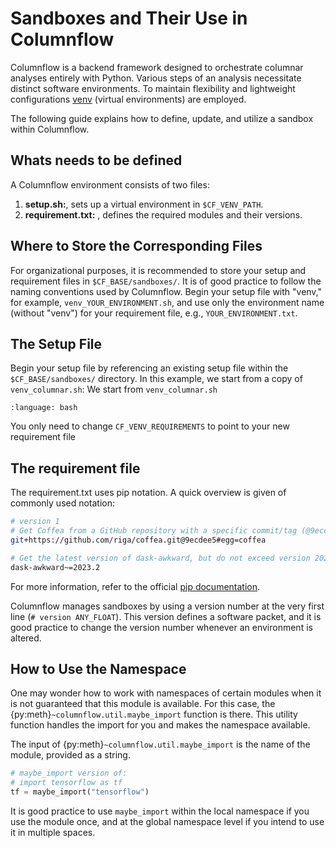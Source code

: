 
# Sandboxes and Their Use in Columnflow
Columnflow is a backend framework designed to orchestrate columnar analyses entirely with Python.
Various steps of an analysis necessitate distinct software environments.
To maintain flexibility and lightweight configurations [venv](https://docs.python.org/3/library/venv.html) (virtual environments) are employed.

The following guide explains how to define, update, and utilize a sandbox within Columnflow.

## Whats needs to be defined
A Columnflow environment consists of two files:
1. **setup.sh:**, sets up a virtual environment in `$CF_VENV_PATH`.
2. **requirement.txt:** , defines the required modules and their versions.

## Where to Store the Corresponding Files

For organizational purposes, it is recommended to store your setup and requirement files in `$CF_BASE/sandboxes/`.
It is of good practice to follow the naming conventions used by Columnflow.
Begin your setup file with "venv," for example, `venv_YOUR_ENVIRONMENT.sh`, and use only the environment name (without "venv") for your requirement file, e.g., `YOUR_ENVIRONMENT.txt`.

## The Setup File

Begin your setup file by referencing an existing setup file within the `$CF_BASE/sandboxes/` directory.
In this example, we start from a copy of `venv_columnar.sh`:
We start from `venv_columnar.sh`
```{literalinclude} ../../sandboxes/venv_columnar.sh
:language: bash
```
You only need to change `CF_VENV_REQUIREMENTS` to point to your new requirement file

## The requirement file
The requirement.txt uses pip notation.
A quick overview is given of commonly used notation:
```bash
# version 1
# Get Coffea from a GitHub repository with a specific commit/tag (@9ecdee5) as an egg file named coffea (#egg=coffea).
git+https://github.com/riga/coffea.git@9ecdee5#egg=coffea

# Get the latest version of dask-awkward, but do not exceed version 2023.2.
dask-awkward~=2023.2
```
For more information, refer to the official [pip documentation](https://pip.pypa.io/en/stable/reference/requirements-file-format/).

Columnflow manages sandboxes by using a version number at the very first line (`# version ANY_FLOAT`).
This version defines a software packet, and it is good practice to change the version number whenever an environment is altered.

## How to Use the Namespace
One may wonder how to work with namespaces of certain modules when it is not guaranteed that this module is available.
For this case, the {py:meth}`~columnflow.util.maybe_import` function is there.
This utility function handles the import for you and makes the namespace available.

The input of {py:meth}`~columnflow.util.maybe_import` is the name of the module, provided as a string.
```python
# maybe_import version of:
# import tensorflow as tf
tf = maybe_import("tensorflow")
```
It is good practice to use `maybe_import` within the local namespace if you use the module once, and at the global namespace level if you intend to use it in multiple spaces.

